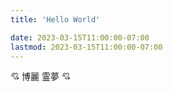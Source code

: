 ```yaml
---
title: 'Hello World'

date: 2023-03-15T11:00:00-07:00
lastmod: 2023-03-15T11:00:00-07:00
---
```


💘 博麗 霊夢 💘